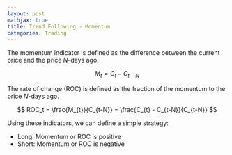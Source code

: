 ```yaml
---
layout: post
mathjax: true
title: Trend Following - Momentum
categories: Trading
---
```


The momentum indicator is defined as the difference between the current price and the price $N$-days ago. 

$$
M_{t} = C_{t} - C_{t-N}
$$

The rate of change (ROC) is defined as the fraction of the momentum to the price $N$-days ago. 

$$
ROC_t = \frac{M_{t}}{C_{t-N}} = \frac{C_{t} - C_{t-N}}{C_{t-N}}
$$


Using these indicators, we can define a simple strategy: 
* Long: Momentum or ROC is positive
* Short: Momentum or ROC is negative
